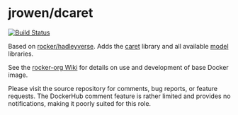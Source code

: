 jrowen/dcaret
==================

[![Build Status](https://travis-ci.org/jrowen/dcaret.svg?branch=master)](https://travis-ci.org/jrowen/dcaret)

Based on [rocker/hadleyverse](https://github.com/rocker-org/hadleyverse). Adds the [caret](http://topepo.github.io/caret/index.html) library and all available [model](http://topepo.github.io/caret/modelList.html) libraries.

See the [rocker-org Wiki](https://github.com/rocker-org/rocker/wiki/)
for details on use and development of base Docker image.

Please visit the source repository for comments, bug reports, or feature
requests. The DockerHub comment feature is rather limited and provides
no notifications, making it poorly suited for this role.
